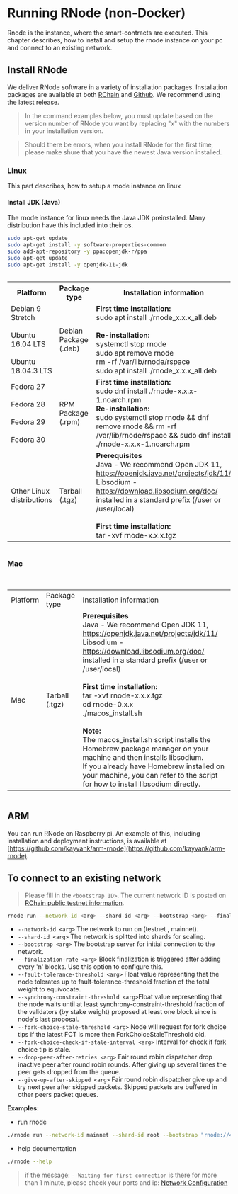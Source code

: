 # Running RNode (non-Docker)

Rnode is the instance, where the smart-contracts are executed. This chapter describes, how to install and setup the rnode instance on your pc and connect to an existing network.

## Install RNode

We deliver RNode software in a variety of installation packages. Installation packages are available at both [RChain](https://developer.rchain.coop) and [Github](https://github.com/rchain/rchain/releases). We recommend using the latest release.

> In the command examples below, you must update based on the version number of RNode you want by replacing "x" with the numbers in your installation version.

> Should there be errors, when you install RNode for the first time, please make shure that you have the newest Java version installed.

### Linux

This part describes, how to setup a rnode instance on linux

#### Install JDK (Java)

The rnode instance for linux needs the Java JDK preinstalled. Many distribution have this included into their os.

```sh
sudo apt-get update
sudo apt-get install -y software-properties-common
sudo add-apt-repository -y ppa:openjdk-r/ppa
sudo apt-get update
sudo apt-get install -y openjdk-11-jdk
```

<div style='overflow-x:auto'>
<table class="tg">
  <tr>
    <th class="tg-0pky">Platform</th>
    <th class="tg-0pky">Package type</th>
    <th class="tg-0pky">Installation information</th>
  </tr>
  <tr>
    <td class="tg-0pky">Debian 9 Stretch<br><br>Ubuntu 16.04 LTS<br><br>Ubuntu 18.04.3 LTS<br></td>
    <td class="tg-0pky">Debian Package (.deb)</td>
    <td class="tg-0pky"><span style="font-weight:bold">First time installation:</span><br>sudo apt install ./rnode_x.x.x_all.deb<br><br><span style="font-weight:bold">Re-installation:</span><br>systemctl stop rnode<br>sudo apt remove rnode <br>rm -rf /var/lib/rnode/rspace<br>sudo apt install ./rnode_x.x.x_all.deb<br></td>
  </tr>
  <tr>
    <td class="tg-0pky">Fedora 27<br><br>Fedora 28<br><br>Fedora 29<br><br>Fedora 30</td>
    <td class="tg-0pky">RPM Package (.rpm)</td>
    <td class="tg-0pky"><span style="font-weight:bold">First time installation:</span><br>sudo dnf install ./rnode-x.x.x-1.noarch.rpm<br><span style="font-weight:bold">Re-installation:</span><br>sudo systemctl stop rnode &amp;&amp; dnf remove rnode &amp;&amp; rm -rf /var/lib/rnode/rspace &amp;&amp; sudo dnf install ./rnode-x.x.x-1.noarch.rpm<br></td>
  </tr>
  <tr>
    <td class="tg-0pky">Other Linux distributions</td>
    <td class="tg-0pky">Tarball (.tgz)</td>
    <td class="tg-0pky"><span style="font-weight:bold">Prerequisites </span><br>Java - We recommend Open JDK 11, <a href="https://openjdk.java.net/projects/jdk/11/">https://openjdk.java.net/projects/jdk/11/</a><br>Libsodium - <a href="https://download.libsodium.org/doc/">https://download.libsodium.org/doc/ </a>installed in a standard prefix (/user or /user/local)<br><br><span style="font-weight:bold">First time installation:</span><br>tar -xvf rnode-x.x.x.tgz<br></td>
  </tr>
</table>
</div>

### Mac

<br/>
<div style='overflow-x:auto'>
  <table class="tg">
  <tr>
    <td class="tg-0pky">Platform</td>
    <td class="tg-0pky">Package type</td>
    <td class="tg-0pky">Installation information</td>
  </tr>
  <tr>
    <td class="tg-0pky">Mac<br></td>
    <td class="tg-0pky">Tarball (.tgz)</td>
    <td class="tg-0pky"><span style="font-weight:bold">Prerequisites</span><br>Java - We recommend Open JDK 11, <a href="https://openjdk.java.net/projects/jdk/11/">https://openjdk.java.net/projects/jdk/11/</a><br>Libsodium - <a href="https://download.libsodium.org/doc/">https://download.libsodium.org/doc/ </a>installed in a standard prefix (/user or /user/local)<br><br><span style="font-weight:bold">First time installation:</span><br>tar -xvf rnode-x.x.x.tgz<br>cd rnode-0.x.x<br>./macos_install.sh<br> <br><span style="font-weight:bold">Note: </span><br>The macos_install.sh script installs the Homebrew package manager on your machine and then installs libsodium.<br>If you already have Homebrew installed on your machine, you can refer to the script for how to install libsodium directly.<br></td>
  </tr>
</table>
  </div>

## ARM

You can run RNode on Raspberry pi. An example of this, including installation and deployment instructions, is available at [https://github.com/kayvank/arm-rnode](https://github.com/kayvank/arm-rnode).

## To connect to an existing network

> Please fill in the `<bootstrap ID>`. The current network ID is posted on [RChain public testnet information](https://rchain.atlassian.net/wiki/spaces/CORE/pages/678756429/RChain+public+testnet+information).

```bash
rnode run --network-id <arg> --shard-id <arg> --bootstrap <arg> --finalization-rate <arg> --fault-tolerance-threshold <arg> --synchrony-constraint-threshold <arg> --fork-choice-stale-threshold <arg> --fork-choice-check-if-stale-interval <arg> --drop-peer-after-retries <arg> --give-up-after-skipped <arg>
```

- `--network-id <arg>` The network to run on (testnet , mainnet).
- `--shard-id <arg>` The network is splitted into shards for scaling.
- `--bootstrap <arg>` The bootstrap server for initial connection to the network.
- `--finalization-rate <arg>` Block finalization is triggered after adding every 'n' blocks. Use this option to configure this.
- `--fault-tolerance-threshold <arg>` Float value representing that the node tolerates up to fault-tolerance-threshold fraction of the total weight to equivocate.
- `--synchrony-constraint-threshold <arg>`Float value representing that the node waits until at least synchrony-constraint-threshold fraction of the validators (by stake weight) proposed at least one block since is node's last proposal.
- `--fork-choice-stale-threshold <arg>` Node will request for fork choice tips if the latest FCT is more then ForkChoiceStaleThreshold old.
- `--fork-choice-check-if-stale-interval <arg>` Interval for check if fork choice tip is stale.
- `--drop-peer-after-retries <arg>` Fair round robin dispatcher drop inactive peer after round robin rounds. After giving up several times the peer gets dropped from the queue.
- `--give-up-after-skipped <arg>` Fair round robin dispatcher give up and try next peer after skipped packets. Skipped packets are buffered in other peers packet queues.

**Examples:**

- run rnode

```bash
./rnode run --network-id mainnet --shard-id root --bootstrap "rnode://487e2c0c519b450b61253dea0a23b4d184a50089@node0.root-shard.mainnet.rchain.coop?protocol=40400&discovery=40404" --finalization-rate 1 --fault-tolerance-threshold -1 --synchrony-constraint-threshold 0 --fork-choice-stale-threshold 30minutes --fork-choice-check-if-stale-interval 30minutes --drop-peer-after-retries 0 --give-up-after-skipped 0
```

- help documentation

```bash
./rnode --help
```

> if the message: `- Waiting for first connection` is there for more than 1 minute, please check your ports and ip: [Network Configuration](/docs/network-configuration)

